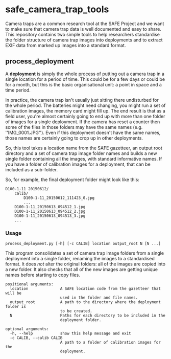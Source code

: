 # safe_camera_trap_tools

Camera traps are a common research tool at the SAFE Project and we want to make sure that camera trap
data is well documented and easy to share. This repository contains two simple tools to help researchers
standardise the folder structure of camera trap images into deployments and to extract EXIF data from 
marked up images into a standard format.

## process_deployment

A **deployment** is simply the whole process of putting out a camera trap in a single location for a period 
of time. This could be for a few days or could be for a month, but this is the basic organisational unit: 
a point in space and a time period.

In practice, the camera trap isn't usually just sitting there undisturbed for the whole period. The batteries
might need changing, you might run a set of calibration images, the memory card might fill up. The end result 
is that as a field user, you're almost certainly going to end up with more than one folder of images for a 
single deployment. If the camera has reset a counter then some of the files in those folders may have the same
names (e.g. ''IMG_0001.JPG''). Even if this deployment doesn't have the same names, those names are 
certainly going to crop up in other deployments.

So, this tool takes a location name from the SAFE gazetteer, an output root directory and a set of camera trap
image folder names and builds a new single folder containing all the images, with standard informative names. If
you have a folder of calibration images for a deployment, that can be included as a sub-folder.

So, for example, the final deployment folder might look like this:

```
D100-1-11_20150612/
    calib/
        D100-1-11_20150612_111423_0.jpg
        ...
    D100-1-11_20150613_094512_1.jpg    
    D100-1-11_20150613_094512_2.jpg    
    D100-1-11_20150613_094513_3.jpg    
    ...
```

### Usage

```process_deployment.py [-h] [-c CALIB] location output_root N [N ...]```

This program consolidates a set of camera trap image folders from a single
deployment into a single folder, renaming the images to a standardised format.
It does _not_ alter the original folders: all of the images are copied into a
new folder. It also checks that all of the new images are getting unique names
before starting to copy files.

```
positional arguments:
  location              A SAFE location code from the gazetteer that will be
                        used in the folder and file names.
  output_root           A path to the directory where the deployment folder is
                        to be created.
  N                     Paths for each directory to be included in the
                        deployment folder.

optional arguments:
  -h, --help            show this help message and exit
  -c CALIB, --calib CALIB
                        A path to a folder of calibration images for the
                        deployment.
```

